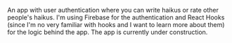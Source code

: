 An app with user authentication where you can write haikus or rate other people's haikus. I'm using Firebase for the authentication and React Hooks (since I'm no very familiar with hooks and I want to learn more about them) for the logic behind the app. The app is currently under construction.

